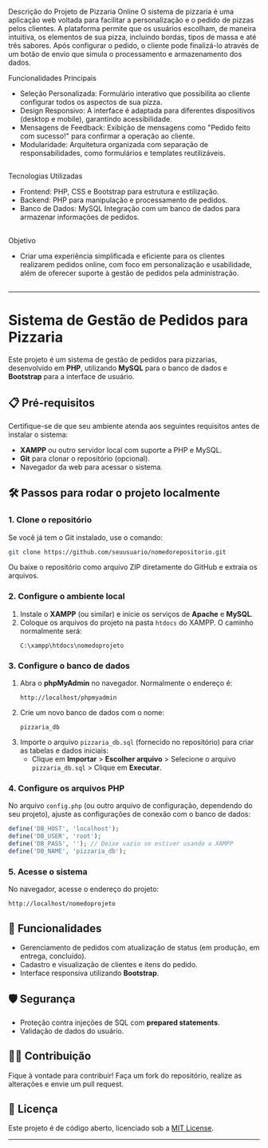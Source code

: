 
Descrição do Projeto de Pizzaria Online
O sistema de pizzaria é uma aplicação web voltada para facilitar a personalização e o pedido de pizzas pelos clientes. A plataforma permite que os usuários escolham, de maneira intuitiva, os elementos de sua pizza, incluindo bordas, tipos de massa e até três sabores. Após configurar o pedido, o cliente pode finalizá-lo através de um botão de envio que simula o processamento e armazenamento dos dados.

Funcionalidades Principais
- Seleção Personalizada: Formulário interativo que possibilita ao cliente configurar todos os aspectos de sua pizza.
- Design Responsivo: A interface é adaptada para diferentes dispositivos (desktop e mobile), garantindo acessibilidade.
- Mensagens de Feedback: Exibição de mensagens como "Pedido feito com sucesso!" para confirmar a operação ao cliente.
- Modularidade: Arquitetura organizada com separação de responsabilidades, como formulários e templates reutilizáveis.
  ##
Tecnologias Utilizadas
- Frontend: PHP, CSS e Bootstrap para estrutura e estilização.
- Backend: PHP para manipulação e processamento de pedidos.
- Banco de Dados: MySQL Integração com um banco de dados para armazenar informações de pedidos.
  ##
Objetivo
- Criar uma experiência simplificada e eficiente para os clientes realizarem pedidos online, com foco em personalização e usabilidade, além de oferecer suporte à gestão de pedidos pela administração.

##

---

# Sistema de Gestão de Pedidos para Pizzaria  

Este projeto é um sistema de gestão de pedidos para pizzarias, desenvolvido em **PHP**, utilizando **MySQL** para o banco de dados e **Bootstrap** para a interface de usuário.  

## 📋 Pré-requisitos  
Certifique-se de que seu ambiente atenda aos seguintes requisitos antes de instalar o sistema:  
- **XAMPP** ou outro servidor local com suporte a PHP e MySQL.  
- **Git** para clonar o repositório (opcional).  
- Navegador da web para acessar o sistema.  

## 🛠️ Passos para rodar o projeto localmente  

### 1. Clone o repositório  
Se você já tem o Git instalado, use o comando:  
```bash
git clone https://github.com/seuusuario/nomedorepositorio.git
```  
Ou baixe o repositório como arquivo ZIP diretamente do GitHub e extraia os arquivos.  

### 2. Configure o ambiente local  
1. Instale o **XAMPP** (ou similar) e inicie os serviços de **Apache** e **MySQL**.  
2. Coloque os arquivos do projeto na pasta `htdocs` do XAMPP. O caminho normalmente será:  
   ```
   C:\xampp\htdocs\nomedoprojeto
   ```  

### 3. Configure o banco de dados  
1. Abra o **phpMyAdmin** no navegador. Normalmente o endereço é:  
   ```
   http://localhost/phpmyadmin
   ```  
2. Crie um novo banco de dados com o nome:  
   ```
   pizzaria_db
   ```  
3. Importe o arquivo `pizzaria_db.sql` (fornecido no repositório) para criar as tabelas e dados iniciais:  
   - Clique em **Importar** > **Escolher arquivo** > Selecione o arquivo `pizzaria_db.sql` > Clique em **Executar**.  

### 4. Configure os arquivos PHP  
No arquivo `config.php` (ou outro arquivo de configuração, dependendo do seu projeto), ajuste as configurações de conexão com o banco de dados:  
```php
define('DB_HOST', 'localhost');
define('DB_USER', 'root');
define('DB_PASS', ''); // Deixe vazio se estiver usando o XAMPP
define('DB_NAME', 'pizzaria_db');
```  

### 5. Acesse o sistema  
No navegador, acesse o endereço do projeto:  
```
http://localhost/nomedoprojeto
```  

## 🚀 Funcionalidades  
- Gerenciamento de pedidos com atualização de status (em produção, em entrega, concluído).  
- Cadastro e visualização de clientes e itens do pedido.  
- Interface responsiva utilizando **Bootstrap**.  

## 🛡️ Segurança  
- Proteção contra injeções de SQL com **prepared statements**.  
- Validação de dados do usuário.  

## 🧑‍💻 Contribuição  
Fique à vontade para contribuir! Faça um fork do repositório, realize as alterações e envie um pull request.  

## 📜 Licença  
Este projeto é de código aberto, licenciado sob a [MIT License](LICENSE).  

---
